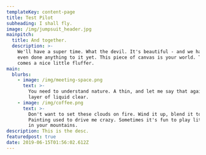 ```yaml
---
templateKey: content-page
title: Test Pilot
subheading: I shall fly.
image: /img/jumpsuit_header.jpg
mainpitch:
  title: And together.
  description: >-
    We'll have a super time. What the devil. It's beautiful - and we haven't
    even done anything to it yet. This piece of canvas is your world. There
    comes a nice little fluffer.
main:
  blurbs:
    - image: /img/meeting-space.png
      text: >-
        You need to understand nature. A thin, and let me say that again, a THIN
        layer of liquid clear. 
    - image: /img/coffee.png
      text: >-
        Don't want to set these clouds on fire. Wind it up, blend it together.
        Painting used to drive me crazy. Sometimes it's fun to play little games
        in your mountains. 
description: This is the desc.
featuredpost: true
date: 2019-06-15T01:56:02.612Z
---
```


